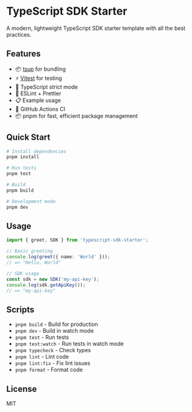 # TypeScript SDK Starter

A modern, lightweight TypeScript SDK starter template with all the best practices.

## Features

- 📦 [tsup](https://github.com/egoist/tsup) for bundling
- ⚡️ [Vitest](https://vitest.dev/) for testing
- 📝 TypeScript strict mode
- 🔨 ESLint + Prettier
- 📋 Example usage
- 🚀 GitHub Actions CI
- 📦 pnpm for fast, efficient package management

## Quick Start

```bash
# Install dependencies
pnpm install

# Run tests
pnpm test

# Build
pnpm build

# Development mode
pnpm dev
```

## Usage

```typescript
import { greet, SDK } from 'typescript-sdk-starter';

// Basic greeting
console.log(greet({ name: 'World' }));
// => "Hello, World"

// SDK usage
const sdk = new SDK('my-api-key');
console.log(sdk.getApiKey());
// => "my-api-key"
```

## Scripts

- `pnpm build` - Build for production
- `pnpm dev` - Build in watch mode
- `pnpm test` - Run tests
- `pnpm test:watch` - Run tests in watch mode
- `pnpm typecheck` - Check types
- `pnpm lint` - Lint code
- `pnpm lint:fix` - Fix lint issues
- `pnpm format` - Format code

## License

MIT
